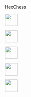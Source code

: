 HexChess

<p align="left">
<a><img src="https://cdn.jsdelivr.net/gh/devicons/devicon/icons/javascript/javascript-original.svg" width="40" height="40"/></a>

<a><img src="https://cdn.jsdelivr.net/gh/devicons/devicon/icons/threejs/threejs-original.svg" width="40" height="40"/><a>

<a><img src="https://cdn.jsdelivr.net/gh/devicons/devicon/icons/nodejs/nodejs-original.svg" width="40" height="40"/></a>
                    
<a><img src="https://cdn.jsdelivr.net/gh/devicons/devicon/icons/mongodb/mongodb-original.svg" width="40" height="40"/></a>
                    
<a><img src="https://cdn.jsdelivr.net/gh/devicons/devicon/icons/socketio/socketio-original.svg" width="40" height="40"/></a>
          
</p>